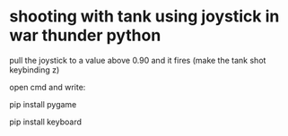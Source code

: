 # shooting with tank using joystick in war thunder python
pull the joystick to a value above 0.90 and it fires (make the tank shot keybinding z)

open cmd and write:

pip install pygame

pip install keyboard
